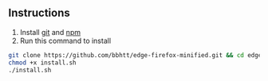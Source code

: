 ## Instructions

1. Install [git](https://git-scm.com/book/en/v2/Getting-Started-Installing-Git) and [npm](https://docs.npmjs.com/downloading-and-installing-node-js-and-npm)
2. Run this command to install

```bash
git clone https://github.com/bbhtt/edge-firefox-minified.git && cd edge-firefox-minified
chmod +x install.sh
./install.sh
```
